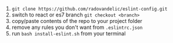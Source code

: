 1. `git clone https://github.com/radovandelic/eslint-config.git`
2. switch to react or es7 branch `git checkout <branch>`
3. copy/paste contents of the repo to your project folder
4. remove any rules you don't want from `.eslintrc.json`
5. run `bash install-eslint.sh` from your terminal